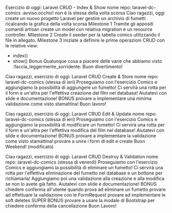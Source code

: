 Esercizio di oggi: Laravel CRUD - Index & Show
nome repo: laravel-dc-comics :avviso:occhio! non è la stessa della volta scorsa
Ciao ragazzi,
oggi create un nuovo progetto Laravel per gestire un archivio di fumetti ricalcando la grafica della volta scorsa
Milestone 1
Tramite gli appositi comandi artisan create un model con relativa migration e un resource controller.
Milestone 2
Create il seeder per la tabella comics utilizzando il file in allegato.
Milestone 3
Iniziate a definire le prime operazioni CRUD con le relative view:
- index()
- show()
Bonus
Qualunque cosa a piacere delle varie che abbiamo visto :faccia_leggermente_sorridente:
Buon divertimento!

Ciao ragazzi,
esercizio di oggi: Laravel CRUD Create & Store
nome repo: laravel-dc-comics  (stessa di ieri)
Proseguiamo con l'esercizio Comics e aggiungiamo la possibilità di aggiungere un fumetto!
Ci servirà una rotta per il form e un'altra per l'effettiva creazione del film nel database!
Aiutatevi con slide e documentazione!
BONUS
provare a implementare una minima validazione come visto stamattina!
Buon lavoro!

Ciao ragazzi,
esercizio di oggi: Laravel CRUD Edit & Update
nome repo: laravel-dc-comics  (stessa di ieri)
Proseguiamo con l'esercizio Comics e aggiungiamo la possibilità di modificare un fumetto!
Ci servirà una rotta per il form e un'altra per l'effettiva modifica del film nel database!
Aiutatevi con slide e documentazione!
BONUS
provare a implementare la validazione come visto stamattina!
provare a unire i form di edit e create
Buon Weekend! (modificato) 

Ciao ragazzi,
esercizio di oggi: Laravel CRUD Destroy & Validation
nome repo: laravel-dc-comics  (stessa di venerdì)
Proseguiamo con l'esercizio Comics e aggiungiamo la possibilità di eliminare un fumetto!
Ci servirà una rotta per l'effettiva eliminazione del fumetto nel database e un bottone per richiamarla!
Aggiungiamo poi una validazione alla creazione e alla modifica se non lo avete già fatto.
Aiutatevi con slide e documentazione!
BONUS
chiedere conferma all'utente quando prova ad eliminare un fumetto
provare ad effettuare la validazione con le FormRequest
provare ad implementare le soft deletes
SUPER BONUS
provare a usare la modale di Bootstrap per chiedere conferma della cancellazione
Buon Lavoro!